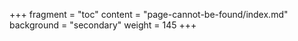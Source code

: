 +++
fragment = "toc"
content = "page-cannot-be-found/index.md"
background = "secondary"
weight = 145
+++
